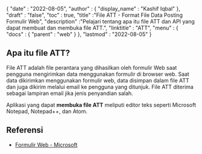 {
  "date" : "2022-08-05",
  "author" : {
    "display_name" : "Kashif Iqbal"
},
  "draft" : "false",
  "toc" : true,
  "title" :"File ATT - Format File Data Posting Formulir Web",
  "description" :"Pelajari tentang apa itu file ATT dan API yang dapat membuat dan membuka file ATT.",
  "linktitle" : "ATT",
  "menu" : {
    "docs" : {
      "parent" : "web"
}
},
  "lastmod" : "2022-08-05"
}

## Apa itu file ATT?

File ATT adalah file perantara yang dihasilkan oleh formulir Web saat pengguna mengirimkan data menggunakan formulir di browser web. Saat data dikirimkan menggunakan formulir web, data disimpan dalam file ATT dan juga dikirim melalui email ke pengguna yang ditunjuk. File ATT diterima sebagai lampiran email jika jenis penyandian salah.

Aplikasi yang dapat **membuka file ATT** meliputi editor teks seperti Microsoft Notepad, Notepad++, dan Atom.

## Referensi

* [Formulir Web - Microsoft](https://learn.microsoft.com/en-us/aspnet/web-forms/what-is-web-forms)

